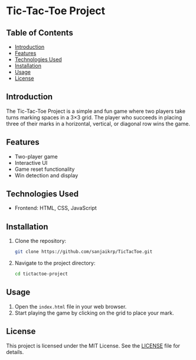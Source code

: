 # Tic-Tac-Toe Project

## Table of Contents
- [Introduction](#introduction)
- [Features](#features)
- [Technologies Used](#technologies-used)
- [Installation](#installation)
- [Usage](#usage)
- [License](#license)

## Introduction
The Tic-Tac-Toe Project is a simple and fun game where two players take turns marking spaces in a 3×3 grid. The player who succeeds in placing three of their marks in a horizontal, vertical, or diagonal row wins the game.

## Features
- Two-player game
- Interactive UI
- Game reset functionality
- Win detection and display

## Technologies Used
- Frontend: HTML, CSS, JavaScript

## Installation
1. Clone the repository:
    ```sh
    git clone https://github.com/sanjaikrp/TicTacToe.git
    ```
2. Navigate to the project directory:
    ```sh
    cd tictactoe-project
    ```

## Usage
1. Open the `index.html` file in your web browser.
2. Start playing the game by clicking on the grid to place your mark.

## License
This project is licensed under the MIT License. See the [LICENSE](LICENSE) file for details.
